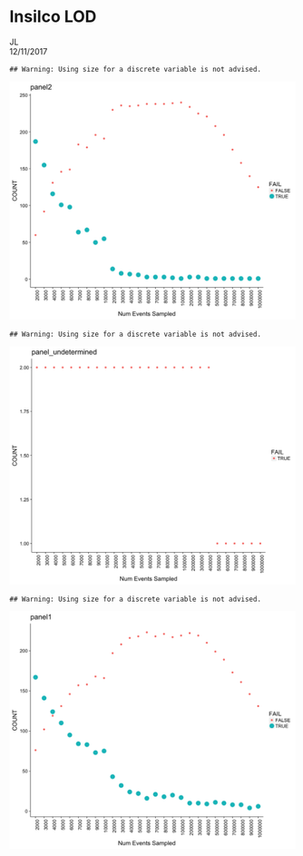 # Insilco LOD
JL  
12/11/2017  








```
## Warning: Using size for a discrete variable is not advised.
```

![](Insilico_V4_files/figure-html/unnamed-chunk-1-1.png)<!-- -->

```
## Warning: Using size for a discrete variable is not advised.
```

![](Insilico_V4_files/figure-html/unnamed-chunk-1-2.png)<!-- -->

```
## Warning: Using size for a discrete variable is not advised.
```

![](Insilico_V4_files/figure-html/unnamed-chunk-1-3.png)<!-- -->
